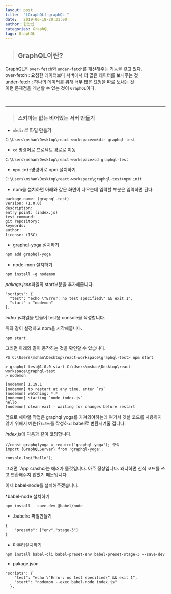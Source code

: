 ```yaml
---
layout: post
title:  "[GraphQL] graphQL "
date:   2019-06-18-20:31:00
author: 한만섭
categories: GraphQL
tags: GraphQL
---
```



> ## GraphQL이란?
  GraphQL은 `over-fetch`와 `under-fetch`를 개선해주는 기능을 갖고 있다.  
  over-fetch : 요청한 데이터보다 서버에서 더 많은 데이터를 보내주는 것  
  under-fetch : 하나의 데이터를 위해 너무 많은 요청을 따로 보내는 것  
  이런 문제점을 개선할 수 있는 것이 `GraphQL`이다.  
  
  　  
  
  ***
  
> ### 스키마는 없는 비어있는 서버 만들기 

  * `mkdir`로 파일 만들기 
  
  ```
  C:\Users\mshan\Desktop\react-workspace>mkdir graphql-test
  ```
  
  
  * `cd` 명령어로 프로젝트 경로로 이동 
  
  ```
  C:\Users\mshan\Desktop\react-workspace>cd graphql-test
  ```

  
  * `npm init`명령어로 npm 설치하기 
  
  ```
  C:\Users\mshan\Desktop\react-workspace\graphql-test>npm init
  ```
  
  * npm을 설치하면 아래와 같은 화면이 나오는데 입력할 부분은 입력하면 된다. 
  
  ```
  package name: (graphql-test)
  version: (1.0.0)
  description:
  entry point: (index.js)
  test command:
  git repository:
  keywords:
  author:
  license: (ISC)
  ```
  
  
  * graphql-yoga 설치하기 
  
  ```
  npm add graphql-yoga
  ```
  
  
  * node-mon 설치하기 
  
  ```
  npm install -g nodemon
  ```
  *pakage.json*파일의 start부분을 추가해줍니다. 
  ```
  "scripts": {
    "test": "echo \"Error: no test specified\" && exit 1",
    "start" : "nodemon"
  },
  ```
  *index.js*파일을 만들어 test용 console을 작성합니다. 
  
  위와 같이 설정하고 npm을 시작해줍니다. 
  ```
  npm start
  ```
  
  그러면 아래와 같이 동작하는 것을 확인할 수 있습니다. 
  ```
  PS C:\Users\mshan\Desktop\react-workspace\graphql-test> npm start

> graphql-test@1.0.0 start C:\Users\mshan\Desktop\react-workspace\graphql-test
> nodemon

[nodemon] 1.19.1
[nodemon] to restart at any time, enter `rs`
[nodemon] watching: *.*
[nodemon] starting `node index.js`
hello
[nodemon] clean exit - waiting for changes before restart
  ```
  
앞으로 해야할 작업은 graphql yoga를 가져와야하는데 여기서 옛날 코드를 사용하지 않기 위해서 예쁜(?)코드를 작성하고 babel로 변환시켜줄 겁니다. 

*index.js*에 다음과 같이 코딩합니다. 

```
//const graphqlyoga = require('graphql-yoga'); 구식
import {GraphQLServer} from 'graphql-yoga';

console.log("hello");
```
그러면 `App crash라는 에러가 뜰것입니다. 아주 정상입니다. 왜냐하면 신식 코드를 쓰고 변환해주지 않았기 때문입니다. 

이제 babel-node를 설치해주겠습니다. 

*babel-node 설치하기 

```
npm install --save-dev @babel/node
```

* .babelrc 파일만들기 
```
{
    "presets": ["env","stage-3"]
}
```

* 마무리설치하기 

```
npm install babel-cli babel-preset-env babel-preset-stage-3 --save-dev
```
  
  
* pakage.json 
```
"scripts": {
    "test": "echo \"Error: no test specified\" && exit 1",
    "start": "nodemon --exec babel-node index.js"
  },
```
  
